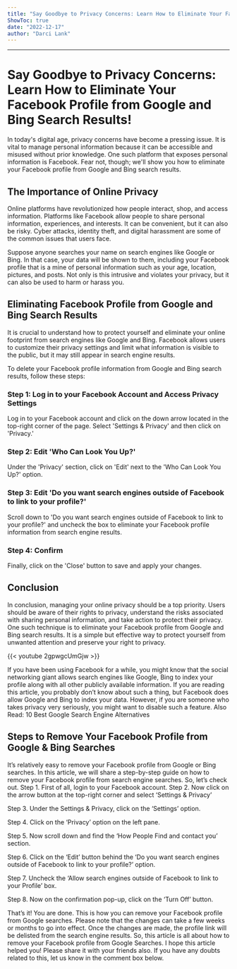 ```yaml
---
title: "Say Goodbye to Privacy Concerns: Learn How to Eliminate Your Facebook Profile from Google and Bing Search Results!"
ShowToc: true 
date: "2022-12-17"
author: "Darci Lank"
---
```

*****
# Say Goodbye to Privacy Concerns: Learn How to Eliminate Your Facebook Profile from Google and Bing Search Results!

In today's digital age, privacy concerns have become a pressing issue. It is vital to manage personal information because it can be accessible and misused without prior knowledge. One such platform that exposes personal information is Facebook. Fear not, though; we'll show you how to eliminate your Facebook profile from Google and Bing search results.

## The Importance of Online Privacy

Online platforms have revolutionized how people interact, shop, and access information. Platforms like Facebook allow people to share personal information, experiences, and interests. It can be convenient, but it can also be risky. Cyber attacks, identity theft, and digital harassment are some of the common issues that users face.

Suppose anyone searches your name on search engines like Google or Bing. In that case, your data will be shown to them, including your Facebook profile that is a mine of personal information such as your age, location, pictures, and posts. Not only is this intrusive and violates your privacy, but it can also be used to harm or harass you.

## Eliminating Facebook Profile from Google and Bing Search Results

It is crucial to understand how to protect yourself and eliminate your online footprint from search engines like Google and Bing. Facebook allows users to customize their privacy settings and limit what information is visible to the public, but it may still appear in search engine results.

To delete your Facebook profile information from Google and Bing search results, follow these steps:

### Step 1: Log in to your Facebook Account and Access Privacy Settings

Log in to your Facebook account and click on the down arrow located in the top-right corner of the page. Select 'Settings & Privacy' and then click on 'Privacy.'

### Step 2: Edit 'Who Can Look You Up?'

Under the 'Privacy' section, click on 'Edit' next to the 'Who Can Look You Up?' option.

### Step 3: Edit 'Do you want search engines outside of Facebook to link to your profile?'

Scroll down to 'Do you want search engines outside of Facebook to link to your profile?' and uncheck the box to eliminate your Facebook profile information from search engine results.

### Step 4: Confirm

Finally, click on the 'Close' button to save and apply your changes.

## Conclusion

In conclusion, managing your online privacy should be a top priority. Users should be aware of their rights to privacy, understand the risks associated with sharing personal information, and take action to protect their privacy. One such technique is to eliminate your Facebook profile from Google and Bing search results. It is a simple but effective way to protect yourself from unwanted attention and preserve your right to privacy.

{{< youtube 2gpwgcUmGjw >}} 



If you have been using Facebook for a while, you might know that the social networking giant allows search engines like Google, Bing to index your profile along with all other publicly available information.
If you are reading this article, you probably don’t know about such a thing, but Facebook does allow Google and Bing to index your data. However, if you are someone who takes privacy very seriously, you might want to disable such a feature.
Also Read: 10 Best Google Search Engine Alternatives

 
## Steps to Remove Your Facebook Profile from Google & Bing Searches


It’s relatively easy to remove your Facebook profile from Google or Bing searches. In this article, we will share a step-by-step guide on how to remove your Facebook profile from search engine searches. So, let’s check out.
Step 1. First of all, login to your Facebook account.
Step 2. Now click on the arrow button at the top-right corner and select ‘Settings & Privacy’

Step 3. Under the Settings & Privacy, click on the ‘Settings’ option.

Step 4. Click on the ‘Privacy’ option on the left pane.

Step 5. Now scroll down and find the ‘How People Find and contact you’ section.

Step 6. Click on the ‘Edit’ button behind the ‘Do you want search engines outside of Facebook to link to your profile?’ option.

Step 7. Uncheck the ‘Allow search engines outside of Facebook to link to your Profile’ box.

Step 8. Now on the confirmation pop-up, click on the ‘Turn Off’ button.

That’s it! You are done. This is how you can remove your Facebook profile from Google searches. Please note that the changes can take a few weeks or months to go into effect. Once the changes are made, the profile link will be delisted from the search engine results.
So, this article is all about how to remove your Facebook profile from Google Searches. I hope this article helped you! Please share it with your friends also. If you have any doubts related to this, let us know in the comment box below.





